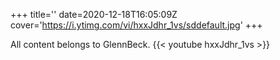 +++
title=''
date=2020-12-18T16:05:09Z
cover='https://i.ytimg.com/vi/hxxJdhr_1vs/sddefault.jpg'
+++

All content belongs to GlennBeck.
{{< youtube hxxJdhr_1vs >}}
